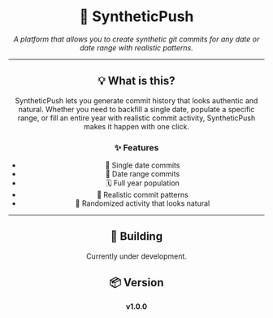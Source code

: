 <div align="center">

# 🚀 SyntheticPush

*A platform that allows you to create synthetic git commits for any date or date range with realistic patterns.*

---

## 💡 What is this?

SyntheticPush lets you generate commit history that looks authentic and natural. Whether you need to backfill a single date, populate a specific range, or fill an entire year with realistic commit activity, SyntheticPush makes it happen with one click.

### ✨ Features
- 📅 Single date commits
- 📆 Date range commits  
- 🗓️ Full year population
- 🎯 Realistic commit patterns
- 🎲 Randomized activity that looks natural

---

## 🔧 Building

Currently under development.

## 📦 Version

**v1.0.0**

</div>
